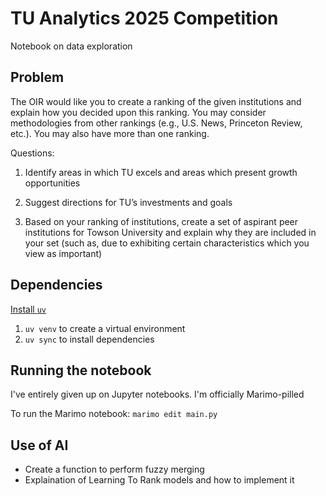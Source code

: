 # TU Analytics 2025 Competition 

Notebook on data exploration

## Problem 

The OIR would like you to create a ranking of the given institutions and explain how you decided upon this ranking. You may consider methodologies from other rankings (e.g., U.S. News, Princeton Review, etc.). You may also have more than one ranking.

Questions:

1. Identify areas in which TU excels and areas which present growth opportunities

2. Suggest directions for TU’s investments and goals

3. Based on your ranking of institutions, create a set of aspirant peer institutions for Towson University and explain why they are included in your set (such as, due to exhibiting certain characteristics which you view as important)

## Dependencies

[Install `uv`](https://docs.astral.sh/uv/getting-started/installation/)

1. `uv venv` to create a virtual environment
2. `uv sync` to install dependencies

## Running the notebook

I've entirely given up on Jupyter notebooks. I'm officially Marimo-pilled

To run the Marimo notebook: `marimo edit main.py`

## Use of AI

- Create a function to perform fuzzy merging
- Explaination of Learning To Rank models and how to implement it


